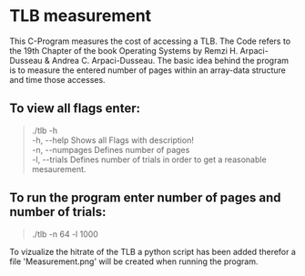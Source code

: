 # TLB measurement

This C-Program measures the cost of accessing a TLB. The Code refers to the 19th Chapter of the book Operating Systems by Remzi H. Arpaci-Dusseau & Andrea C. Arpaci-Dusseau.
The basic idea behind the program is to measure the entered number of pages within an array-data structure and time those accesses.

## To view all flags enter:   
> ./tlb -h \
> -h, --help	Shows all Flags with description! \
> -n, --numpages	Defines number of pages \
> -l, --trials	Defines number of trials in order to get a reasonable mesaurement. 

## To run the program enter number of pages and number of trials: 
> ./tlb -n 64 -l 1000


To vizualize the hitrate of the TLB a python script has been added therefor a file 'Measurement.png' will be created when running the program. 


